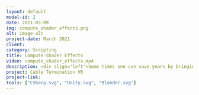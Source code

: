 ```yaml
---
layout: default
modal-id: 2
date: 2021-03-09
img: compute_shader_effects.png
alt: image-alt
project-date: March 2021
client: 
category: Scripting
title: Compute-Shader Effects
video: compute_shader_effects.mp4
description: <div align="left">Some times one can save years by bringing gpu in use! <br>This collection of shrink wrapping - heat flow - burning features were neccessary to simulate the real effect of flame on cable in "Cable Termination VR" project. The sphere in above video shows flame effect range. Time dependence of surface temperature is implemented here and is modifiable. This time dependence is in a way that if the flame is far from the cable's surface, the temperature starts to decrease by time and the speed of decreasing is modifiable.</div>
project: Cable Termination VR
project-link: 
tools: ["CSharp.svg", "Unity.svg", "Blender.svg"]
---
```

